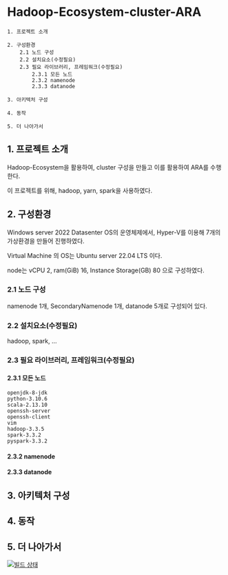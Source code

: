 Hadoop-Ecosystem-cluster-ARA
=============

```
1. 프로젝트 소개

2. 구성환경
    2.1 노드 구성
    2.2 설치요소(수정필요)
    2.3 필요 라이브러리, 프레임워크(수정필요)
        2.3.1 모든 노드
        2.3.2 namenode
        2.3.3 datanode

3. 아키텍처 구성

4. 동작

5. 더 나아가서
```

## 1. 프로젝트 소개

Hadoop-Ecosystem을 활용하여, cluster 구성을 만들고 이를 활용하여 ARA를 수행한다. 

이 프로젝트를 위해, hadoop, yarn, spark을 사용하였다.

## 2. 구성환경

Windows server 2022 Datasenter OS의 운영체제에서, Hyper-V를 이용해 7개의 가상환경을 만들어 진행하였다.

Virtual Machine 의 OS는 Ubuntu server 22.04 LTS 이다.

node는 vCPU 2, ram(GiB) 16, Instance Storage(GB) 80 으로 구성하였다. 
### 2.1 노드 구성

namenode 1개, SecondaryNamenode 1개, datanode 5개로 구성되어 있다.
### 2.2 설치요소(수정필요)

hadoop, spark, ...
### 2.3 필요 라이브러리, 프레임워크(수정필요)

#### 2.3.1 모든 노드

```
openjdk-8-jdk
python-3.10.6
scala-2.13.10
openssh-server
openssh-client
vim
hadoop-3.3.5
spark-3.3.2
pyspark-3.3.2
``` 
#### 2.3.2 namenode

#### 2.3.3 datanode

## 3. 아키텍처 구성

## 4. 동작

## 5. 더 나아가서

[![빌드 상태](https://geon-technologies/GeonTechnologies/Hadoop-Ecosystem/_apis/build/status/Hadoop-Ecosystem-Azure%20Cloud%20Services-CI)](https://geon-technologies/GeonTechnologies/Hadoop-Ecosystem/_build/latest?definitionId=-1)
